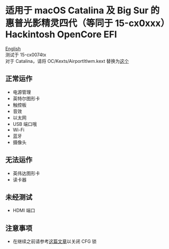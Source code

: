 # 适用于 macOS Catalina 及 Big Sur 的惠普光影精灵四代（等同于 15-cx0xxx）Hackintosh OpenCore EFI
[English](./README.md)  
测试于 15-cx0074tx  
对于 Catalina，请将 OC/Kexts/AirportItlwm.kext 替换为[这个](https://github.com/OpenIntelWireless/itlwm/releases/download/v1.3.0/AirportItlwm_v1.3.0_stable_Catalina.kext.zip)
## 正常运作
- 电源管理
- 英特尔图形卡
- 触控板
- 音效
- 以太网
- USB 端口哦
- Wi-Fi
- 蓝牙
- 摄像头
## 无法运作
- 英伟达图形卡
- 读卡器
## 未经测试
- HDMI 端口
## 注意事项
- 在继续之前请参考[这篇文章](https://zhuanlan.zhihu.com/p/121655468)以关闭 CFG 锁
